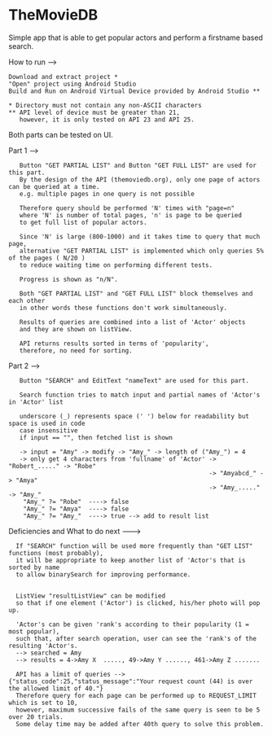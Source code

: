 # TheMovieDB
Simple app that is able to get popular actors and perform a firstname based search.

How to run -->
    
    Download and extract project * 
    "Open" project using Android Studio
    Build and Run on Android Virtual Device provided by Android Studio **
  
    * Directory must not contain any non-ASCII characters
    ** API level of device must be greater than 21, 
       however, it is only tested on API 23 and API 25.
     
 
 
 Both parts can be tested on UI. 
 
 Part 1 -->
       
       Button "GET PARTIAL LIST" and Button "GET FULL LIST" are used for this part.
       By the design of the API (themoviedb.org), only one page of actors can be queried at a time.
       e.g. multiple pages in one query is not possible
       
       Therefore query should be performed 'N' times with "page=n"
       where 'N' is number of total pages, 'n' is page to be queried 
       to get full list of popular actors. 
       
       Since 'N' is large (800-1000) and it takes time to query that much page,
       alternative "GET PARTIAL LIST" is implemented which only queries 5% of the pages ( N/20 )
       to reduce waiting time on performing different tests.
       
       Progress is shown as "n/N".
       
       Both "GET PARTIAL LIST" and "GET FULL LIST" block themselves and each other
       in other words these functions don't work simultaneously.
       
       Results of queries are combined into a list of 'Actor' objects
       and they are shown on listView. 
       
       API returns results sorted in terms of 'popularity',
       therefore, no need for sorting. 
       
 Part 2 -->
       
       Button "SEARCH" and EditText "nameText" are used for this part.
       
       Search function tries to match input and partial names of 'Actor's in 'Actor' list
       
       underscore (_) represents space (' ') below for readability but space is used in code
       case insensitive
       if input == "", then fetched list is shown
       
       -> input = "Amy" -> modify -> "Amy_" -> length of ("Amy_") = 4
       -> only get 4 characters from 'fullname' of 'Actor' -> "Robert_....." -> "Robe"
                                                           -> "Amyabcd_" -> "Amya"        
                                                           -> "Amy_....." -> "Amy_"
        "Amy_" ?= "Robe"  ----> false
        "Amy_" ?= "Amya"  ----> false
        "Amy_" ?= "Amy_"  ----> true --> add to result list
       
 Deficiencies and What to do next --->
      
      If "SEARCH" function will be used more frequently than "GET LIST" functions (most probably),
      it will be appropriate to keep another list of 'Actor's that is sorted by name
      to allow binarySearch for improving performance.
    
      
      ListView "resultListView" can be modified
      so that if one element ('Actor') is clicked, his/her photo will pop up.
      
      'Actor's can be given 'rank's according to their popularity (1 = most popular),
      such that, after search operation, user can see the 'rank's of the resulting 'Actor's.
      --> searched = Amy
      --> results = 4->Amy X  ....., 49->Amy Y ......, 461->Amy Z ....... 
      
      API has a limit of queries --> {"status_code":25,"status_message":"Your request count (44) is over the allowed limit of 40."}
      Therefore query for each page can be performed up to REQUEST_LIMIT which is set to 10,
      however, maximum successive fails of the same query is seen to be 5 over 20 trials.
      Some delay time may be added after 40th query to solve this problem.
      
      
      
